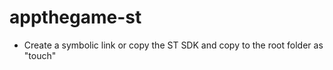 appthegame-st
=============


- Create a symbolic link or copy the ST SDK and copy to the root folder as "touch"